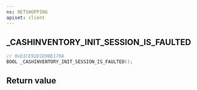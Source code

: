 ```yaml
---
ns: NETSHOPPING
apiset: client
---
```

## _CASHINVENTORY_INIT_SESSION_IS_FAULTED

```c
// 0xD1CE92D1D9BE170A
BOOL _CASHINVENTORY_INIT_SESSION_IS_FAULTED();
```



## Return value

